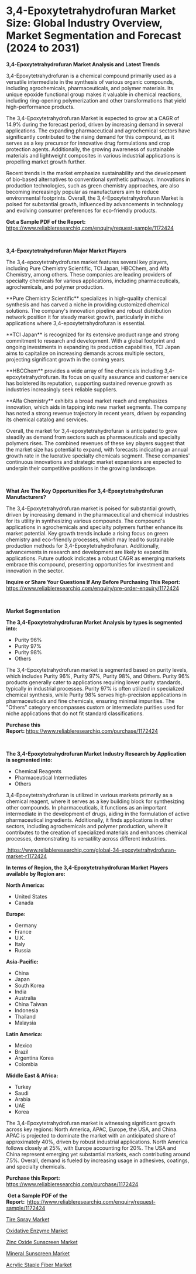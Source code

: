 <p><h1>3,4-Epoxytetrahydrofuran Market Size: Global Industry Overview, Market Segmentation and Forecast (2024 to 2031)</h1></p><p><strong>3,4-Epoxytetrahydrofuran Market Analysis and Latest Trends</strong></p>
<p><p>3,4-Epoxytetrahydrofuran is a chemical compound primarily used as a versatile intermediate in the synthesis of various organic compounds, including agrochemicals, pharmaceuticals, and polymer materials. Its unique epoxide functional group makes it valuable in chemical reactions, including ring-opening polymerization and other transformations that yield high-performance products.</p><p>The 3,4-Epoxytetrahydrofuran Market is expected to grow at a CAGR of 14.9% during the forecast period, driven by increasing demand in several applications. The expanding pharmaceutical and agrochemical sectors have significantly contributed to the rising demand for this compound, as it serves as a key precursor for innovative drug formulations and crop protection agents. Additionally, the growing awareness of sustainable materials and lightweight composites in various industrial applications is propelling market growth further.</p><p>Recent trends in the market emphasize sustainability and the development of bio-based alternatives to conventional synthetic pathways. Innovations in production technologies, such as green chemistry approaches, are also becoming increasingly popular as manufacturers aim to reduce environmental footprints. Overall, the 3,4-Epoxytetrahydrofuran Market is poised for substantial growth, influenced by advancements in technology and evolving consumer preferences for eco-friendly products.</p></p>
<p><strong>Get a Sample PDF of the Report:&nbsp;</strong> <a href="https://www.reliableresearchiq.com/enquiry/request-sample/1172424?utm_campaign=1720&utm_medium=2&utm_source=Github&utm_content=ia&utm_term=11122024&utm_id=34-epoxytetrahydrofuran">https://www.reliableresearchiq.com/enquiry/request-sample/1172424</a></p>
<p>&nbsp;</p>
<p><strong>3,4-Epoxytetrahydrofuran Major Market Players</strong></p>
<p><p>The 3,4-epoxytetrahydrofuran market features several key players, including Pure Chemistry Scientific, TCI Japan, HBCChem, and Alfa Chemistry, among others. These companies are leading providers of specialty chemicals for various applications, including pharmaceuticals, agrochemicals, and polymer production.</p><p>**Pure Chemistry Scientific** specializes in high-quality chemical synthesis and has carved a niche in providing customized chemical solutions. The company's innovation pipeline and robust distribution network position it for steady market growth, particularly in niche applications where 3,4-epoxytetrahydrofuran is essential.</p><p>**TCI Japan** is recognized for its extensive product range and strong commitment to research and development. With a global footprint and ongoing investments in expanding its production capabilities, TCI Japan aims to capitalize on increasing demands across multiple sectors, projecting significant growth in the coming years.</p><p>**HBCChem** provides a wide array of fine chemicals including 3,4-epoxytetrahydrofuran. Its focus on quality assurance and customer service has bolstered its reputation, supporting sustained revenue growth as industries increasingly seek reliable suppliers.</p><p>**Alfa Chemistry** exhibits a broad market reach and emphasizes innovation, which aids in tapping into new market segments. The company has noted a strong revenue trajectory in recent years, driven by expanding its chemical catalog and services.</p><p>Overall, the market for 3,4-epoxytetrahydrofuran is anticipated to grow steadily as demand from sectors such as pharmaceuticals and specialty polymers rises. The combined revenues of these key players suggest that the market size has potential to expand, with forecasts indicating an annual growth rate in the lucrative specialty chemicals segment. These companies' continuous innovations and strategic market expansions are expected to underpin their competitive positions in the growing landscape.</p></p>
<p>&nbsp;</p>
<p><strong>What Are The Key Opportunities For 3,4-Epoxytetrahydrofuran Manufacturers?</strong></p>
<p><p>The 3,4-Epoxytetrahydrofuran market is poised for substantial growth, driven by increasing demand in the pharmaceutical and chemical industries for its utility in synthesizing various compounds. The compound's applications in agrochemicals and specialty polymers further enhance its market potential. Key growth trends include a rising focus on green chemistry and eco-friendly processes, which may lead to sustainable production methods for 3,4-Epoxytetrahydrofuran. Additionally, advancements in research and development are likely to expand its applications. Future outlook indicates a robust CAGR as emerging markets embrace this compound, presenting opportunities for investment and innovation in the sector.</p></p>
<p><strong>Inquire or Share Your Questions If Any Before Purchasing This Report:</strong> <a href="https://www.reliableresearchiq.com/enquiry/pre-order-enquiry/1172424?utm_campaign=1720&utm_medium=2&utm_source=Github&utm_content=ia&utm_term=11122024&utm_id=34-epoxytetrahydrofuran">https://www.reliableresearchiq.com/enquiry/pre-order-enquiry/1172424</a></p>
<p>&nbsp;</p>
<p><strong>Market Segmentation</strong></p>
<p><strong>The 3,4-Epoxytetrahydrofuran Market Analysis by types is segmented into:</strong></p>
<p><ul><li>Purity 96%</li><li>Purity 97%</li><li>Purity 98%</li><li>Others</li></ul></p>
<p><p>The 3,4-Epoxytetrahydrofuran market is segmented based on purity levels, which includes Purity 96%, Purity 97%, Purity 98%, and Others. Purity 96% products generally cater to applications requiring lower purity standards, typically in industrial processes. Purity 97% is often utilized in specialized chemical synthesis, while Purity 98% serves high-precision applications in pharmaceuticals and fine chemicals, ensuring minimal impurities. The "Others" category encompasses custom or intermediate purities used for niche applications that do not fit standard classifications.</p></p>
<p><strong>Purchase this Report:&nbsp;</strong><a href="https://www.reliableresearchiq.com/purchase/1172424?utm_campaign=1720&utm_medium=2&utm_source=Github&utm_content=ia&utm_term=11122024&utm_id=34-epoxytetrahydrofuran">https://www.reliableresearchiq.com/purchase/1172424</a></p>
<p>&nbsp;</p>
<p><strong>The 3,4-Epoxytetrahydrofuran Market Industry Research by Application is segmented into:</strong></p>
<p><ul><li>Chemical Reagents</li><li>Pharmaceutical Intermediates</li><li>Others</li></ul></p>
<p><p>3,4-Epoxytetrahydrofuran is utilized in various markets primarily as a chemical reagent, where it serves as a key building block for synthesizing other compounds. In pharmaceuticals, it functions as an important intermediate in the development of drugs, aiding in the formulation of active pharmaceutical ingredients. Additionally, it finds applications in other sectors, including agrochemicals and polymer production, where it contributes to the creation of specialized materials and enhances chemical processes, demonstrating its versatility across different industries.</p></p>
<p><a href="https://www.reliableresearchiq.com/global-34-epoxytetrahydrofuran-market-r1172424?utm_campaign=1720&utm_medium=2&utm_source=Github&utm_content=ia&utm_term=11122024&utm_id=34-epoxytetrahydrofuran">&nbsp;https://www.reliableresearchiq.com/global-34-epoxytetrahydrofuran-market-r1172424</a></p>
<p><strong>In terms of Region, the 3,4-Epoxytetrahydrofuran Market Players available by Region are:</strong></p>
<p>
    <p> <strong> North America: </strong>
        <ul>
            <li>United States</li>
            <li>Canada</li>
        </ul>
        </p> 
    <p> <strong> Europe: </strong>
        <ul>
            <li>Germany</li>
            <li>France</li>
            <li>U.K.</li>
            <li>Italy</li>
            <li>Russia</li>
        </ul>
        </p> 
    <p> <strong> Asia-Pacific: </strong>
        <ul>
            <li>China</li>
            <li>Japan</li>
            <li>South Korea</li>
            <li>India</li>
            <li>Australia</li>
            <li>China Taiwan</li>
            <li>Indonesia</li>
            <li>Thailand</li>
            <li>Malaysia</li>
        </ul>
        </p> 
    <p> <strong> Latin America: </strong>
        <ul>
            <li>Mexico</li>
            <li>Brazil</li>
            <li>Argentina Korea</li>
            <li>Colombia</li>
        </ul>
        </p> 
    <p> <strong> Middle East & Africa: </strong>
        <ul>
            <li>Turkey</li>
            <li>Saudi</li>
            <li>Arabia</li>
            <li>UAE</li>
            <li>Korea</li>
        </ul>
    </p>
    </p>
<p><p>The 3,4-Epoxytetrahydrofuran market is witnessing significant growth across key regions: North America, APAC, Europe, the USA, and China. APAC is projected to dominate the market with an anticipated share of approximately 40%, driven by robust industrial applications. North America follows closely at 25%, with Europe accounting for 20%. The USA and China represent emerging yet substantial markets, each contributing around 7.5%. Overall, demand is fueled by increasing usage in adhesives, coatings, and specialty chemicals.</p></p>
<p><strong>Purchase this Report: </strong><a href="https://www.reliableresearchiq.com/purchase/1172424?utm_campaign=1720&utm_medium=2&utm_source=Github&utm_content=ia&utm_term=11122024&utm_id=34-epoxytetrahydrofuran">https://www.reliableresearchiq.com/purchase/1172424</a></p>
<p>&nbsp;<strong>Get a Sample PDF of the Report:&nbsp;&nbsp;</strong><a href="https://www.reliableresearchiq.com/enquiry/request-sample/1172424?utm_campaign=1720&utm_medium=2&utm_source=Github&utm_content=ia&utm_term=11122024&utm_id=34-epoxytetrahydrofuran">https://www.reliableresearchiq.com/enquiry/request-sample/1172424</a></p>
<p><strong></strong></p>
<p><p><a href="https://www.linkedin.com/pulse/whats-fueling-141-growth-tire-spray-market-insights-from-2024-nhbtc?utm_campaign=1720&utm_medium=2&utm_source=Github&utm_content=ia&utm_term=11122024&utm_id=34-epoxytetrahydrofuran">Tire Spray Market</a></p><p><a href="https://www.linkedin.com/pulse/p-factrackr-ho6he?utm_campaign=1720&utm_medium=2&utm_source=Github&utm_content=ia&utm_term=11122024&utm_id=34-epoxytetrahydrofuran">Oxidative Enzyme Market</a></p><p><a href="https://www.linkedin.com/pulse/zinc-oxide-sunscreen-mosaic-piecing-together-global-market-cod3e?utm_campaign=1720&utm_medium=2&utm_source=Github&utm_content=ia&utm_term=11122024&utm_id=34-epoxytetrahydrofuran">Zinc Oxide Sunscreen Market</a></p><p><a href="https://www.linkedin.com/pulse/comprehensive-review-mineral-sunscreen-market-includingmarket-trends-cqcwe?utm_campaign=1720&utm_medium=2&utm_source=Github&utm_content=ia&utm_term=11122024&utm_id=34-epoxytetrahydrofuran">Mineral Sunscreen Market</a></p><p><a href="https://www.linkedin.com/pulse/market-size-scop-insight-burst-7w0vf?utm_campaign=1720&utm_medium=2&utm_source=Github&utm_content=ia&utm_term=11122024&utm_id=34-epoxytetrahydrofuran">Acrylic Staple Fiber Market</a></p></p>